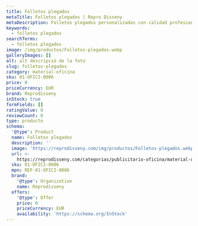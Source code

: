 ```yaml
---
title: Folletos plegados
metaTitle: Folletos plegados | Repro Disseny
metaDescription: Folletos plegados personalizadas con calidad profesional en Cataluña.
keywords:
  - folletos plegados
searchTerms:
  - folletos plegados
image: /img/productos/Folletos-plegados.webp
galleryImages: []
alt: alt descripció de la foto
slug: folletos-plegados
category: material-oficina
sku: 01-OFICI-0006
price: 0
priceCurrency: EUR
brand: Reprodisseny
inStock: true
formFields: []
ratingValue: 0
reviewCount: 0
type: producto
schema:
  '@type': Product
  name: Folletos plegados
  description: ''
  image: 'https://reprodisseny.com/img/productos/Folletos-plegados.webp'
  url: >-
    https://reprodisseny.com/categorias/publicitario-oficina/material-oficina/folletos-plegados
  sku: 01-OFICI-0006
  mpn: REF-01-OFICI-0006
  brand:
    '@type': Organization
    name: Reprodisseny
  offers:
    '@type': Offer
    price: 0
    priceCurrency: EUR
    availability: 'https://schema.org/InStock'
---
```


